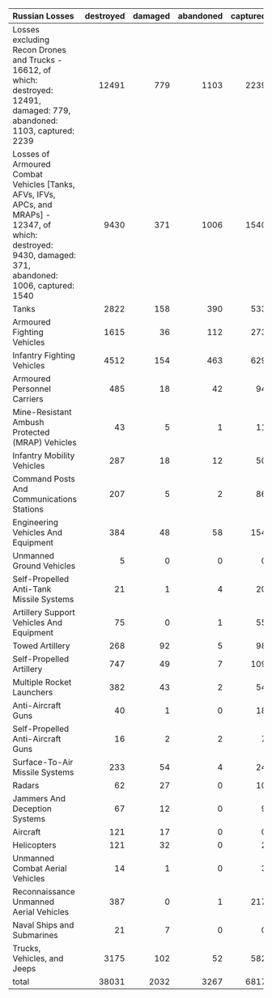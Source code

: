 | Russian Losses                                                                                                                                            |   destroyed |   damaged |   abandoned |   captured |   total |
|:----------------------------------------------------------------------------------------------------------------------------------------------------------|------------:|----------:|------------:|-----------:|--------:|
| Losses excluding Recon Drones and Trucks - 16612, of which: destroyed: 12491, damaged: 779, abandoned: 1103, captured: 2239                               |       12491 |       779 |        1103 |       2239 |   16612 |
| Losses of Armoured Combat Vehicles [Tanks, AFVs, IFVs, APCs, and MRAPs] - 12347, of which: destroyed: 9430, damaged: 371, abandoned: 1006, captured: 1540 |        9430 |       371 |        1006 |       1540 |   12347 |
| Tanks                                                                                                                                                     |        2822 |       158 |         390 |        533 |    3903 |
| Armoured Fighting Vehicles                                                                                                                                |        1615 |        36 |         112 |        273 |    2036 |
| Infantry Fighting Vehicles                                                                                                                                |        4512 |       154 |         463 |        629 |    5758 |
| Armoured Personnel Carriers                                                                                                                               |         485 |        18 |          42 |         94 |     639 |
| Mine-Resistant Ambush Protected  (MRAP) Vehicles                                                                                                          |          43 |         5 |           1 |         11 |      60 |
| Infantry Mobility Vehicles                                                                                                                                |         287 |        18 |          12 |         50 |     367 |
| Command Posts And Communications Stations                                                                                                                 |         207 |         5 |           2 |         86 |     300 |
| Engineering Vehicles And Equipment                                                                                                                        |         384 |        48 |          58 |        154 |     644 |
| Unmanned Ground Vehicles                                                                                                                                  |           5 |         0 |           0 |          0 |       5 |
| Self-Propelled Anti-Tank Missile Systems                                                                                                                  |          21 |         1 |           4 |         20 |      46 |
| Artillery Support Vehicles And Equipment                                                                                                                  |          75 |         0 |           1 |         55 |     131 |
| Towed Artillery                                                                                                                                           |         268 |        92 |           5 |         98 |     463 |
| Self-Propelled Artillery                                                                                                                                  |         747 |        49 |           7 |        109 |     912 |
| Multiple Rocket Launchers                                                                                                                                 |         382 |        43 |           2 |         54 |     481 |
| Anti-Aircraft Guns                                                                                                                                        |          40 |         1 |           0 |         18 |      59 |
| Self-Propelled Anti-Aircraft Guns                                                                                                                         |          16 |         2 |           2 |          7 |      27 |
| Surface-To-Air Missile Systems                                                                                                                            |         233 |        54 |           4 |         24 |     315 |
| Radars                                                                                                                                                    |          62 |        27 |           0 |         10 |      99 |
| Jammers And Deception Systems                                                                                                                             |          67 |        12 |           0 |          9 |      88 |
| Aircraft                                                                                                                                                  |         121 |        17 |           0 |          0 |     138 |
| Helicopters                                                                                                                                               |         121 |        32 |           0 |          2 |     155 |
| Unmanned Combat Aerial Vehicles                                                                                                                           |          14 |         1 |           0 |          3 |      18 |
| Reconnaissance Unmanned Aerial Vehicles                                                                                                                   |         387 |         0 |           1 |        217 |     605 |
| Naval Ships and Submarines                                                                                                                                |          21 |         7 |           0 |          0 |      28 |
| Trucks, Vehicles, and Jeeps                                                                                                                               |        3175 |       102 |          52 |        582 |    3911 |
| total                                                                                                                                                     |       38031 |      2032 |        3267 |       6817 |   50147 |
